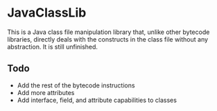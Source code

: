 # JavaClassLib

This is a Java class file manipulation library that, unlike other bytecode libraries, directly deals with the constructs in the class file without any abstraction. It is still unfinished.

## Todo
- Add the rest of the bytecode instructions
- Add more attributes
- Add interface, field, and attribute capabilities to classes
